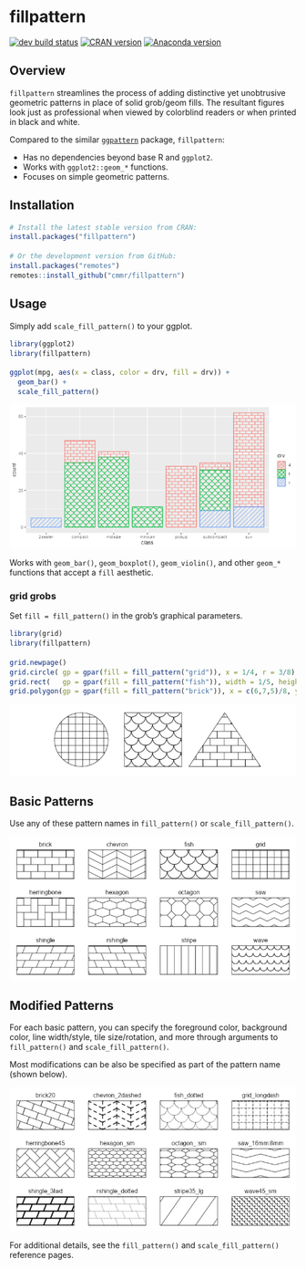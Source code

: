 
# fillpattern

<!-- badges: start -->

[![dev build
status](https://github.com/cmmr/fillpattern/actions/workflows/R-CMD-check.yaml/badge.svg)](https://github.com/cmmr/fillpattern/actions/workflows/R-CMD-check.yaml)
[![CRAN
version](https://www.r-pkg.org/badges/version/fillpattern)](https://CRAN.R-project.org/package=fillpattern)
[![Anaconda
version](https://anaconda.org/conda-forge/r-fillpattern/badges/version.svg)](https://anaconda.org/conda-forge/r-fillpattern)
<!-- badges: end -->

## Overview

`fillpattern` streamlines the process of adding distinctive yet
unobtrusive geometric patterns in place of solid grob/geom fills. The
resultant figures look just as professional when viewed by colorblind
readers or when printed in black and white.

Compared to the similar
[`ggpattern`](https://coolbutuseless.github.io/package/ggpattern/index.html)
package, `fillpattern`:

- Has no dependencies beyond base R and `ggplot2`.
- Works with `ggplot2::geom_*` functions.
- Focuses on simple geometric patterns.

## Installation

``` r
# Install the latest stable version from CRAN:
install.packages("fillpattern")

# Or the development version from GitHub:
install.packages("remotes")
remotes::install_github("cmmr/fillpattern")
```

## Usage

Simply add `scale_fill_pattern()` to your ggplot.

``` r
library(ggplot2)
library(fillpattern)

ggplot(mpg, aes(x = class, color = drv, fill = drv)) +
  geom_bar() +
  scale_fill_pattern()
```

![](man/figures/README-unnamed-chunk-3-1.png)<!-- -->

Works with `geom_bar()`, `geom_boxplot()`, `geom_violin()`, and other
`geom_*` functions that accept a `fill` aesthetic.

### grid grobs

Set `fill = fill_pattern()` in the grob’s graphical parameters.

``` r
library(grid)
library(fillpattern)

grid.newpage()
grid.circle( gp = gpar(fill = fill_pattern("grid")), x = 1/4, r = 3/8)
grid.rect(   gp = gpar(fill = fill_pattern("fish")), width = 1/5, height = 3/4)
grid.polygon(gp = gpar(fill = fill_pattern("brick")), x = c(6,7,5)/8, y = c(7,1,1)/8)
```

![](man/figures/README-unnamed-chunk-4-1.png)<!-- -->

## Basic Patterns

Use any of these pattern names in `fill_pattern()` or
`scale_fill_pattern()`.

![](man/figures/README-unnamed-chunk-5-1.png)<!-- -->

## Modified Patterns

For each basic pattern, you can specify the foreground color, background
color, line width/style, tile size/rotation, and more through arguments
to `fill_pattern()` and `scale_fill_pattern()`.

Most modifications can be also be specified as part of the pattern name
(shown below).

![](man/figures/README-unnamed-chunk-6-1.png)<!-- -->

For additional details, see the `fill_pattern()` and
`scale_fill_pattern()` reference pages.
